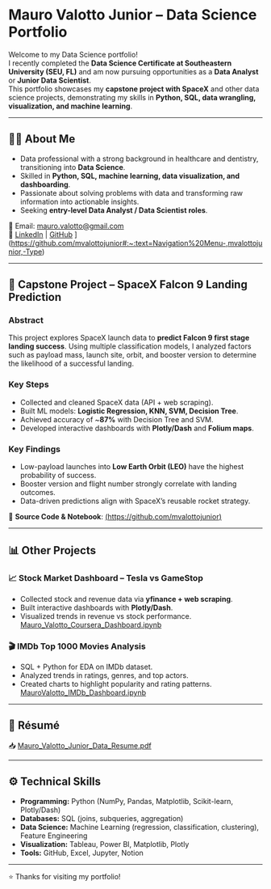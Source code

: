 # Mauro Valotto Junior – Data Science Portfolio

Welcome to my Data Science portfolio!  
I recently completed the **Data Science Certificate at Southeastern University (SEU, FL)** and am now pursuing opportunities as a **Data Analyst** or **Junior Data Scientist**.  
This portfolio showcases my **capstone project with SpaceX** and other data science projects, demonstrating my skills in **Python, SQL, data wrangling, visualization, and machine learning**.

---

## 👨‍💻 About Me
- Data professional with a strong background in healthcare and dentistry, transitioning into **Data Science**.  
- Skilled in **Python, SQL, machine learning, data visualization, and dashboarding**.  
- Passionate about solving problems with data and transforming raw information into actionable insights.  
- Seeking **entry-level Data Analyst / Data Scientist roles**.  

📧 Email: mauro.valotto@gmail.com  
🔗 [LinkedIn](www.linkedin.com/in/mauro-valotto-jr-233b5a79) | [GitHub]([https://github.com/mvalottojunior/Porfolio) ](https://github.com/mvalottojunior#:~:text=Navigation%20Menu-,mvalottojunior,-Type)

---

## 🚀 Capstone Project – SpaceX Falcon 9 Landing Prediction

### Abstract
This project explores SpaceX launch data to **predict Falcon 9 first stage landing success**. Using multiple classification models, I analyzed factors such as payload mass, launch site, orbit, and booster version to determine the likelihood of a successful landing.  

### Key Steps
- Collected and cleaned SpaceX data (API + web scraping).  
- Built ML models: **Logistic Regression, KNN, SVM, Decision Tree**.  
- Achieved accuracy of ~**87%** with Decision Tree and SVM.  
- Developed interactive dashboards with **Plotly/Dash** and **Folium maps**.  

### Key Findings
- Low-payload launches into **Low Earth Orbit (LEO)** have the highest probability of success.  
- Booster version and flight number strongly correlate with landing outcomes.  
- Data-driven predictions align with SpaceX’s reusable rocket strategy.  

📂 **Source Code & Notebook**: [(https://github.com/mvalottojunior) ](https://github.com/mvalottojunior/CapstonePresentation#:~:text=/-,CapstonePresentation,-Type) 

---

## 📊 Other Projects

### 📈 Stock Market Dashboard – Tesla vs GameStop  
- Collected stock and revenue data via **yfinance + web scraping**.  
- Built interactive dashboards with **Plotly/Dash**.  
- Visualized trends in revenue vs stock performance.  
[Mauro_Valotto_Coursera_Dashboard.ipynb](https://github.com/mvalottojunior/MauroActivity#:~:text=Mauro_Valotto_Coursera_Dashboard.ipynb)


### 🎬 IMDb Top 1000 Movies Analysis  
- SQL + Python for EDA on IMDb dataset.  
- Analyzed trends in ratings, genres, and top actors.  
- Created charts to highlight popularity and rating patterns.  
[MauroValotto_IMDb_Dashboard.ipynb](https://github.com/mvalottojunior/MauroActivity#:~:text=MauroValotto_IMDb_Dashboard.ipynb)

---

## 📄 Résumé
📥 [Mauro_Valotto_Junior_Data_Resume.pdf](https://github.com/mvalottojunior/Porfolio/blob/main/Mauro_Valotto_Junior_Data_Resume.pdf#:~:text=t-,Mauro_Valotto_Junior_Data_Resume,-.pdf)

---

## ⚙️ Technical Skills
- **Programming:** Python (NumPy, Pandas, Matplotlib, Scikit-learn, Plotly/Dash)  
- **Databases:** SQL (joins, subqueries, aggregation)  
- **Data Science:** Machine Learning (regression, classification, clustering), Feature Engineering  
- **Visualization:** Tableau, Power BI, Matplotlib, Plotly  
- **Tools:** GitHub, Excel, Jupyter, Notion  

---

⭐️ Thanks for visiting my portfolio!  
